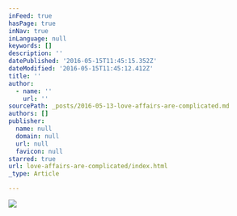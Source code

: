 ```yaml
---
inFeed: true
hasPage: true
inNav: true
inLanguage: null
keywords: []
description: ''
datePublished: '2016-05-15T11:45:15.352Z'
dateModified: '2016-05-15T11:45:12.412Z'
title: ''
author:
  - name: ''
    url: ''
sourcePath: _posts/2016-05-13-love-affairs-are-complicated.md
authors: []
publisher:
  name: null
  domain: null
  url: null
  favicon: null
starred: true
url: love-affairs-are-complicated/index.html
_type: Article

---
```

![](https://s3-us-west-2.amazonaws.com/the-grid-img/p/47d7f906201071dfc0fe278d0feddbe481f7222f.jpg)